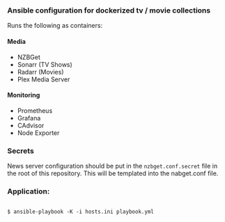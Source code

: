 ### Ansible configuration for dockerized tv / movie collections

Runs the following as containers:

#### Media

- NZBGet
- Sonarr (TV Shows)
- Radarr (Movies)
- Plex Media Server

#### Monitoring

- Prometheus
- Grafana
- CAdvisor
- Node Exporter

### Secrets

News server configuration should be put in the `nzbget.conf.secret` file in the root of this repository. This will be templated into the nabget.conf file.

### Application:

```shell

$ ansible-playbook -K -i hosts.ini playbook.yml

```